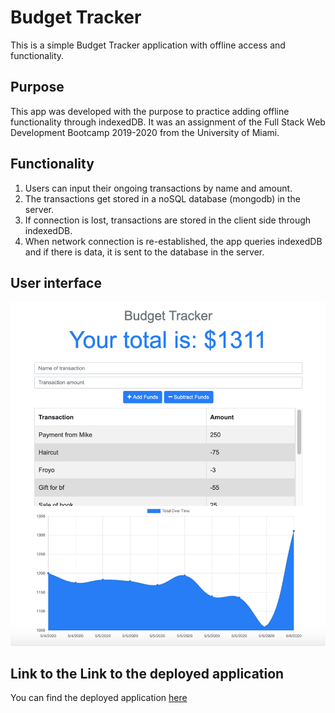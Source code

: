 # Budget Tracker

This is a simple Budget Tracker application with offline access and functionality.

## Purpose

This app was developed with the purpose to practice adding offline functionality through indexedDB. It was an assignment of the Full Stack Web Development Bootcamp 2019-2020 from the University of Miami.

## Functionality

1. Users can input their ongoing transactions by name and amount.
2. The transactions get stored in a noSQL database (mongodb) in the server.
3. If connection is lost, transactions are stored in the client side through indexedDB.
4. When network connection is re-established, the app queries indexedDB and if there is data, it is sent to the database in the server.

## User interface

![Budget Tracker User Interface](public/budget-tracker-ui-demo.png)

## Link to the Link to the deployed application

You can find the deployed application [here](https://blooming-woodland-00037.herokuapp.com/)